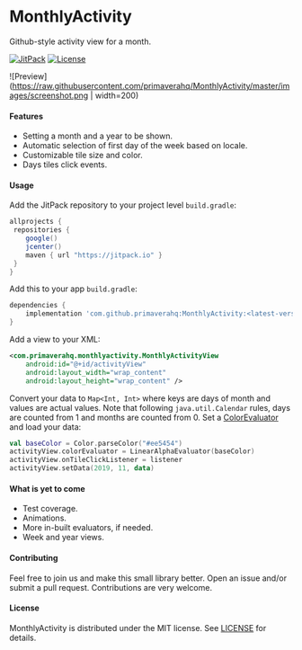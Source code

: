 # MonthlyActivity

Github-style activity view for a month.

[![JitPack](https://jitpack.io/v/primaverahq/MonthlyActivity.svg)](https://jitpack.io/#primaverahq/MonthlyActivity) 
[![License](https://img.shields.io/badge/License-MIT-blue.svg)](https://github.com/primaverahq/MonthlyActivity/blob/master/LICENSE.md) 

![Preview](https://raw.githubusercontent.com/primaverahq/MonthlyActivity/master/images/screenshot.png | width=200)

#### Features

- Setting a month and a year to be shown.
- Automatic selection of first day of the week based on locale.
- Customizable tile size and color.
- Days tiles click events.

#### Usage

Add the JitPack repository to your project level `build.gradle`:

```groovy
allprojects {
 repositories {
    google()
    jcenter()
    maven { url "https://jitpack.io" }
 }
}
```

Add this to your app `build.gradle`:

```groovy
dependencies {
	implementation 'com.github.primaverahq:MonthlyActivity:<latest-version>'
}
```

Add a view to your XML: 

```xml
<com.primaverahq.monthlyactivity.MonthlyActivityView
    android:id="@+id/activityView"
    android:layout_width="wrap_content"
    android:layout_height="wrap_content" />
```
Convert your data to `Map<Int, Int>` where keys are days of month and values are actual values. Note that following `java.util.Calendar` rules, days are counted from 1 and months are counted from 0. Set a [ColorEvaluator](https://github.com/primaverahq/MonthlyActivity/blob/master/library/src/main/java/com/primaverahq/monthlyactivity/ColorEvaluator.kt) and load your data:

```kotlin
val baseColor = Color.parseColor("#ee5454")
activityView.colorEvaluator = LinearAlphaEvaluator(baseColor)
activityView.onTileClickListener = listener
activityView.setData(2019, 11, data)
```

#### What is yet to come
- Test coverage.
- Animations.
- More in-built evaluators, if needed.
- Week and year views.

#### Contributing
Feel free to join us and make this small library better. Open an issue and/or submit a pull request. Contributions are very welcome.

#### License

MonthlyActivity is distributed under the MIT license. See [LICENSE](https://github.com/primaverahq/MonthlyActivity/blob/master/LICENSE.md) for details.
